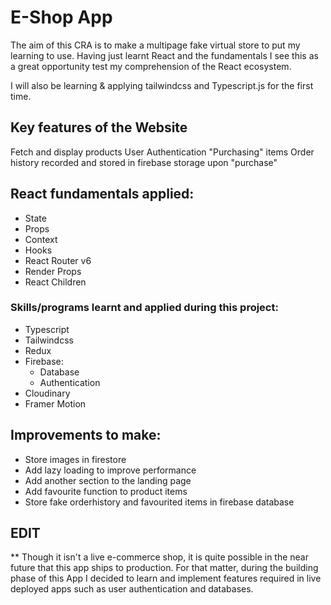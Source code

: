 # E-Shop App

The aim of this CRA is to make a multipage fake virtual store to put my learning to use. Having just learnt React and the fundamentals I see this as a great
opportunity test my comprehension of the React ecosystem.


I will also be learning & applying tailwindcss and Typescript.js for the first time.

## Key features of the Website

Fetch and display products
User Authentication
"Purchasing" items
Order history recorded and stored in firebase storage upon "purchase"

## React fundamentals applied:

- State
- Props
- Context
- Hooks
- React Router v6
- Render Props
- React Children


### Skills/programs learnt and applied during this project:

- Typescript 
- Tailwindcss
- Redux
- Firebase:
  - Database
  - Authentication
- Cloudinary 
- Framer Motion


## Improvements to make:

- Store images in firestore
- Add lazy loading to improve performance
- Add another section to the landing page
- Add favourite function to product items
- Store fake orderhistory and favourited items in firebase database

## EDIT
** Though it isn't a live e-commerce shop, it is quite possible in the near future that this app ships to production. For that matter, during the building 
phase of this App I decided to learn and implement features required in live deployed apps such as user authentication and databases.
